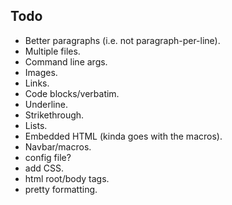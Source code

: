 ## Todo
* Better paragraphs (i.e. not paragraph-per-line).
* Multiple files.
* Command line args.
* Images.
* Links.
* Code blocks/verbatim.
* Underline.
* Strikethrough.
* Lists.
* Embedded HTML (kinda goes with the macros).
* Navbar/macros.
* config file?
* add CSS.
* html root/body tags.
* pretty formatting.
